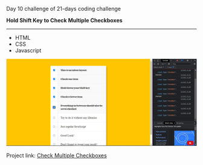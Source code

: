 Day 10 challenge of 21-days coding challenge

**Hold Shift Key to Check Multiple Checkboxes**
****


* HTML
* CSS
* Javascript

![Day 13 Challenge](./day10.jpg "Slide In")


Project link: [Check Multiple Checkboxes](https://smtoyedeji.github.io/check-with-shiftkey/)


